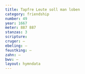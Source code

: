 ```yaml
---
title: Tapfre Leute soll man loben
category: friendship
number: 49
year: 1667
meter: 887 887
stanzas: 3
scripture: 
cruger: —
ebeling: —
feustking: —
zahn: —
bwv: —
layout: hymndata
---
```

<br>

